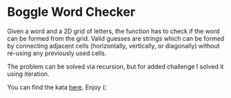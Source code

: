 # Boggle Word Checker

Given a word and a 2D grid of letters, the function has to check if the word can be formed from the grid.
Valid guesses are strings which can be formed by connecting adjacent cells (horizontally, vertically, or diagonally)
without re-using any previously used cells.

The problem can be solved via recursion, but for added challenge I solved it using iteration.

You can find the kata [here](https://www.codewars.com/kata/57680d0128ed87c94f000bfd/javascript). Enjoy (:

